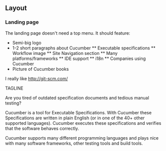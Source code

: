 ## Layout

### Landing page

The landing page doesn't need a top menu. It should feature:

* Semi-big logo
* 1-2 short paragraphs about Cucumber
** Executable specifications
** Workflow image
** Site Navigation section
** Many platforms/frameworks
** IDE support
** i18n
** Companies using Cucumber
* Picture of Cucumber books

I really like http://git-scm.com/

TAGLINE

Are you tired of outdated specification documents and tedious manual testing?

Cucumber is a tool for Executable Specifications. With Cucumber these 
Specifications are written in plain English (or in one of the 40+ other supported languages).
Cucumber executes these specifications and verifies that the software behaves correctly.

Cucumber supports many different programming languages and plays nice with many software frameworks,
other testing tools and build tools.
